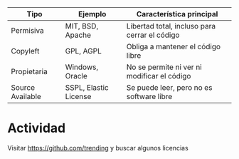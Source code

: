 

| Tipo              | Ejemplo               | Característica principal                          |
|-------------------|------------------------|----------------------------------------------------|
| Permisiva         | MIT, BSD, Apache       | Libertad total, incluso para cerrar el código      |
| Copyleft          | GPL, AGPL              | Obliga a mantener el código libre                 |
| Propietaria       | Windows, Oracle        | No se permite ni ver ni modificar el código       |
| Source Available  | SSPL, Elastic License  | Se puede leer, pero no es software libre          |


# Actividad

Visitar https://github.com/trending y buscar algunos licencias